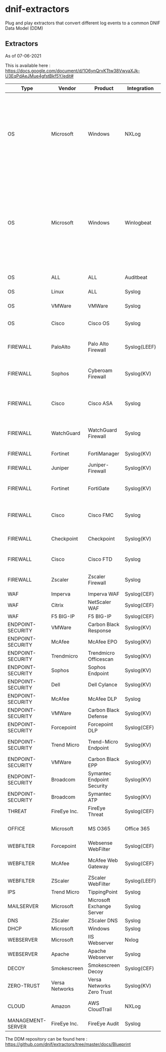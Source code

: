 # dnif-extractors
Plug and play extractors that convert different log events to a common DNIF Data Model (DDM)

## Extractors
As of 07-06-2021

This is available here : https://docs.google.com/document/d/1O6ynQrvKTtw38VwyaXJk-U3EqPdAeJMue4gfstBkf5Y/edit#

| Type              | Vendor         | Product                    | Integration  | Stream                                                                                                                                                    |
| ----------------- | -------------- | -------------------------- | ------------ | --------------------------------------------------------------------------------------------------------------------------------------------------------- |
| OS                | Microsoft      | Windows                    | NXLog        | AUTHENTICATION, SYSMON-PROCESS, SYSMON-NETWORK, SYSMON-FILE, SYSMON-REGISTRY, SYSMON-IMAGE-LOAD, WIN-AUDIT, CONFIGURATION, THREAT, IAM                    |
| OS                | Microsoft      | Windows                    | Winlogbeat   | SYSMON-PROCESS, SYSMON-NETWORK, SYSMON-FILE, SYSMON-IMAGE-LOAD, SYSMON-REGISTRY, SYSMON-WMI, SYSMON-PIPE, SYSMON-SERVICE, SYSMON-DNS, IAM, AUTHENTICATION |
| OS                | ALL            | ALL                        | Auditbeat    | AUTHENTICATION, AUDITD                                                                                                                                    |
| OS                | Linux          | ALL                        | Syslog       | AUTHENTICATION, AUDITD, IAM                                                                                                                               |
| OS                | VMWare         | VMWare                     | Syslog       | AUTHENTICATION, CONFIGURATION                                                                                                                             |
| OS                | Cisco          | Cisco OS                   | Syslog       | AUTHENTICATION, CONFIGURATION, FIREWALL, IAM                                                                                                              |
| FIREWALL          | PaloAlto       | Palo Alto Firewall         | Syslog(LEEF)       | FIREWALL, THREAT, AUTHENTICATION, CONFIGURATION                                                                                                           |
| FIREWALL          | Sophos         | Cyberoam Firewall          | Syslog(KV)   | AUTHENTICATION, THREAT, FIREWALL, IAM, CONFIGURATION                                                                                                      |
| FIREWALL          | Cisco          | Cisco ASA                  | Syslog       | AUTHENTICATION, THREAT, FIREWALL, CONFIGURATION, IAM                                                                                                      |
| FIREWALL          | WatchGuard     | WatchGuard Firewall        | Syslog       | FIREWALL, THREAT, AUTHENTICATION, CONFIGURATION                                                                                                           |
| FIREWALL          | Fortinet       | FortiManager               | Syslog(KV)   | AUTHENTICATION, CONFIGURATION                                                                                                                             |
| FIREWALL          | Juniper        | Juniper-Firewall           | Syslog(KV)   | FIREWALL, THREAT                                                                                                                                          |
| FIREWALL          | Fortinet       | FortiGate                  | Syslog(KV)   | FIREWALL, THREAT, AUTHENTICATION, CONFIGURATION                                                                                                           |
| FIREWALL          | Cisco          | Cisco FMC                  | Syslog       | AUTHENTICATION, FIREWALL, THREAT, CONFIGURATION                                                                                                           |
| FIREWALL          | Checkpoint     | Checkpoint                 | Syslog(KV)   | THREAT, FIREWALL, AUTHENTICATION                                                                                                                          |
| FIREWALL          | Cisco          | Cisco FTD                  | Syslog       | FIREWALL, THREAT, AUTHENTICATION                                                                                                                          |
| FIREWALL          | Zscaler        | Zscaler Firewall           | Syslog       | FIREWALL, AUTHENTICATION, IAM, THREAT                                                                                                                     |
| WAF               | Imperva        | Imperva WAF                | Syslog(CEF)  | THREAT                                                                                                                                                    |
| WAF               | Citrix         | NetScaler WAF              | Syslog(CEF)  | THREAT                                                                                                                                                    |
| WAF               | F5 BIG-IP      | F5 BIG-IP                  | Syslog(CEF)  | THREAT                                                                                                                                                    |
| ENDPOINT-SECURITY | VMWare         | Carbon Black Response      | Syslog(KV)   | THREAT                                                                                                                                                    |
| ENDPOINT-SECURITY | McAfee         | McAfee EPO                 | Syslog(KV)   | THREAT                                                                                                                                                    |
| ENDPOINT-SECURITY | Trendmicro     | Trendmicro Officescan      | Syslog(KV)   | THREAT                                                                                                                                                    |
| ENDPOINT-SECURITY | Sophos         | Sophos Endpoint            | Syslog(KV)   | THREAT, IAM                                                                                                                                               |
| ENDPOINT-SECURITY | Dell           | Dell Cylance               | Syslog(KV)   | THREAT, IAM, AUTHENTICATION                                                                                                                               |
| ENDPOINT-SECURITY | McAfee         | McAfee DLP                 | Syslog       | THREAT, AUTHENTICATION                                                                                                                                    |
| ENDPOINT-SECURITY | VMWare         | Carbon Black Defense       | Syslog(KV)   | THREAT, AUTHENTICATION                                                                                                                                    |
| ENDPOINT-SECURITY | Forcepoint     | Forcepoint DLP             | Syslog(CEF)  | THREAT                                                                                                                                                    |
| ENDPOINT-SECURITY | Trend Micro    | Trend-Micro Endpoint       | Syslog(KV)   | THREAT, AUTHENTICATION, IAM                                                                                                                               |
| ENDPOINT-SECURITY | VMWare         | Carbon Black EPP           | Syslog(KV)   | THREAT                                                                                                                                                    |
| ENDPOINT-SECURITY | Broadcom       | Symantec Endpoint Security | Syslog(KV)   | THREAT                                                                                                                                                    |
| ENDPOINT-SECURITY | Broadcom       | Symantec ATP               | Syslog(KV)   | THREAT                                                                                                                                                    |
| THREAT            | FireEye Inc.   | FireEye Threat             | Syslog(CEF)  | THREAT                                                                                                                                                    |
| OFFICE            | Microsoft      | MS O365                    | Office 365   | EMAIL-GATEWAY, AUTHENTICATION, IAM, DOCUMENTS                                                                                                             |
| WEBFILTER         | Forcepoint     | Websense WebFilter         | Syslog(CEF)  | WEBFILTER                                                                                                                                                 |
| WEBFILTER         | McAfee         | McAfee Web Gateway         | Syslog(CEF)  | AUTHENTICATION, THREAT, WEBFILTER                                                                                                                         |
| WEBFILTER         | ZScaler        | ZScaler WebFilter          | Syslog(LEEF) | WEBFILTER                                                                                                                                                 |
| IPS               | Trend Micro    | TippingPoint               | Syslog       | AUTHENTICATION                                                                                                                                            |
| MAILSERVER        | Microsoft      | Microsoft Exchange Server  | Syslog       | EMAIL-GATEWAY                                                                                                                                             |
| DNS               | ZScaler        | ZScaler DNS                | Syslog       | DNS                                                                                                                                                       |
| DHCP              | Microsoft      | Windows                    | Syslog       | DHCP                                                                                                                                                      |
| WEBSERVER         | Microsoft      | IIS Webserver              | Nxlog        | WEBSERVER                                                                                                                                                 |
| WEBSERVER         | Apache         | Apache Webserver           | Syslog       | WEBSERVER, AUTHENTICATION                                                                                                                                 |
| DECOY             | Smokescreen    | Smokescreen Decoy          | Syslog(CEF)  | THREAT                                                                                                                                                    |
| ZERO-TRUST        | Versa Networks | Versa Networks Zero Trust  | Syslog(KV)   | FIREWALL, WEBFILTER, THREAT                                                                                                                               |
| CLOUD             | Amazon         | AWS CloudTrail             | NXLog        | AUTHENTICATION, CONFIGURATION, CLOUDTRAIL, IAM                                                                                                            |
| MANAGEMENT-SERVER | FireEye Inc.   | FireEye Audit              | Syslog       | AUTHENTICATION, CONFIGURATION                                                                                                                             |

The DDM repository can be found here : https://github.com/dnif/extractors/tree/master/docs/Blueprint 
